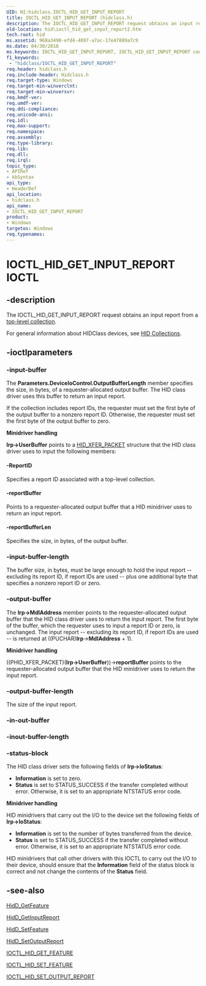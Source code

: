 ```yaml
---
UID: NI:hidclass.IOCTL_HID_GET_INPUT_REPORT
title: IOCTL_HID_GET_INPUT_REPORT (hidclass.h)
description: The IOCTL_HID_GET_INPUT_REPORT request obtains an input report from a top-level collection.
old-location: hid\ioctl_hid_get_input_report2.htm
tech.root: hid
ms.assetid: 968a3498-efd4-4097-a7ac-17e47809a7c9
ms.date: 04/30/2018
ms.keywords: IOCTL_HID_GET_INPUT_REPORT, IOCTL_HID_GET_INPUT_REPORT control, IOCTL_HID_GET_INPUT_REPORT control code [Human Input Devices], hid.ioctl_hid_get_input_report2, hidclass/IOCTL_HID_GET_INPUT_REPORT, hidioreq_d9b80227-8a48-439e-80de-3b0e722e3576.xml
f1_keywords:
 - "hidclass/IOCTL_HID_GET_INPUT_REPORT"
req.header: hidclass.h
req.include-header: Hidclass.h
req.target-type: Windows
req.target-min-winverclnt: 
req.target-min-winversvr: 
req.kmdf-ver: 
req.umdf-ver: 
req.ddi-compliance: 
req.unicode-ansi: 
req.idl: 
req.max-support: 
req.namespace: 
req.assembly: 
req.type-library: 
req.lib: 
req.dll: 
req.irql: 
topic_type:
- APIRef
- kbSyntax
api_type:
- HeaderDef
api_location:
- hidclass.h
api_name:
- IOCTL_HID_GET_INPUT_REPORT
product:
- Windows
targetos: Windows
req.typenames: 
---
```


# IOCTL_HID_GET_INPUT_REPORT IOCTL


## -description


The IOCTL_HID_GET_INPUT_REPORT request obtains an input report from a <a href="https://docs.microsoft.com/windows-hardware/drivers/hid/top-level-collections">top-level collection</a>.

For general information about HIDClass devices, see <a href="https://docs.microsoft.com/windows-hardware/drivers/hid/hid-collections">HID Collections</a>. 


## -ioctlparameters




### -input-buffer

The <b>Parameters.DeviceIoControl.OutputBufferLength</b> member specifies the size, in bytes, of a requester-allocated output buffer. The HID class driver uses this buffer to return an input report. 

If the collection includes report IDs, the requester must set the first byte of the output buffer to a nonzero report ID. Otherwise, the requester must set the first byte of the output buffer to zero.

<b>Minidriver handling</b>

<b>Irp->UserBuffer</b> points to a <a href="https://docs.microsoft.com/windows-hardware/drivers/ddi/hidclass/ns-hidclass-_hid_xfer_packet">HID_XFER_PACKET</a> structure that the HID class driver uses to input the following members:




#### -ReportID

Specifies a report ID associated with a top-level collection.


#### -reportBuffer

Points to a requester-allocated output buffer that a HID minidriver uses to return an input report.


#### -reportBufferLen

Specifies the size, in bytes, of the output buffer.


### -input-buffer-length

The buffer size, in bytes, must be large enough to hold the input report -- excluding its report ID, if report IDs are used -- plus one additional byte that specifies a nonzero report ID or zero.


### -output-buffer

The <b>Irp->MdlAddress</b> member points to the requester-allocated output buffer that the HID class driver uses to return the input report. The first byte of the buffer, which the requester uses to input a report ID or zero, is unchanged. The input report -- excluding its report ID, if report IDs are used -- is returned at ((PUCHAR)<b>Irp</b>-><b>MdlAddress</b> + 1).

<b>Minidriver handling</b>

((PHID_XFER_PACKET)(<b>Irp->UserBuffer</b>))-><b>reportBuffer</b> points to the requester-allocated output buffer that the HID minidriver uses to return the input report.


### -output-buffer-length

The size of the input report.


### -in-out-buffer








### -inout-buffer-length








### -status-block

The HID class driver sets the following fields of <b>Irp->IoStatus</b>:

<ul>
<li>
<b>Information</b> is set to zero.

</li>
<li>
<b>Status</b> is set to STATUS_SUCCESS if the transfer completed without error. Otherwise, it is set to an appropriate NTSTATUS error code.

</li>
</ul>
<b>Minidriver handling</b>

HID minidrivers that carry out the I/O to the device set the following fields of <b>Irp->IoStatus</b>:

<ul>
<li>
<b>Information</b> is set to the number of bytes transferred from the device.

</li>
<li>
<b>Status</b> is set to STATUS_SUCCESS if the transfer completed without error. Otherwise, it is set to an appropriate NTSTATUS error code.

</li>
</ul>
HID minidrivers that call other drivers with this IOCTL to carry out the I/O to their device, should ensure that the <b>Information</b> field of the status block is correct and not change the contents of the <b>Status</b> field.


## -see-also




<a href="https://docs.microsoft.com/windows-hardware/drivers/ddi/hidsdi/nf-hidsdi-hidd_getfeature">HidD_GetFeature</a>



<a href="https://docs.microsoft.com/windows-hardware/drivers/ddi/hidsdi/nf-hidsdi-hidd_getinputreport">HidD_GetInputReport</a>



<a href="https://docs.microsoft.com/windows-hardware/drivers/ddi/hidsdi/nf-hidsdi-hidd_setfeature">HidD_SetFeature</a>



<a href="https://docs.microsoft.com/windows-hardware/drivers/ddi/hidsdi/nf-hidsdi-hidd_setoutputreport">HidD_SetOutputReport</a>



<a href="https://docs.microsoft.com/windows-hardware/drivers/ddi/hidclass/ni-hidclass-ioctl_hid_get_feature">IOCTL_HID_GET_FEATURE</a>



<a href="https://docs.microsoft.com/windows-hardware/drivers/ddi/hidclass/ni-hidclass-ioctl_hid_set_feature">IOCTL_HID_SET_FEATURE</a>



<a href="https://docs.microsoft.com/windows-hardware/drivers/ddi/hidclass/ni-hidclass-ioctl_hid_set_output_report">IOCTL_HID_SET_OUTPUT_REPORT</a>
 

 

